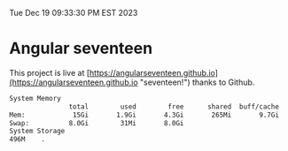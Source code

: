 Tue Dec 19 09:33:30 PM EST 2023

# Angular seventeen


This project is live at [https://angularseventeen.github.io](https://angularseventeen.github.io "seventeen!") thanks to Github.

```bash
System Memory
               total        used        free      shared  buff/cache   available
Mem:            15Gi       1.9Gi       4.3Gi       265Mi       9.7Gi        13Gi
Swap:          8.0Gi        31Mi       8.0Gi
System Storage
496M	.
```
```bash
